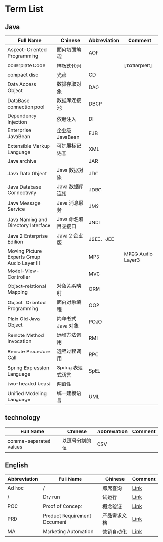 # Term List

## Java

| Full Name | Chinese |  Abbreviation | Comment |
| ---- | ---- | ---- | ---- |
| Aspect-Oriented Programming | 面向切面编程 | AOP |
| boilerplate Code | 样板式代码 | | [ˈbɔɪlərpleɪt] |
| compact disc | 光盘 | CD |
| Data Access Object | 数据存取对象 | DAO |
| DataBase connection pool | 数据库连接池 | DBCP |
| Dependency Injection | 依赖注入 | DI |
| Enterprise JavaBean | 企业级 JavaBean | EJB |
| Extensible Markup Language | 可扩展标记语言 | XML |
| Java archive | | JAR |
| Java Data Object | Java 数据对象 | JDO |
| Java Database Connectivity | Java 数据库连接 | JDBC |
| Java Message Service| Java 消息服务 | JMS |
| Java Naming and Directory Interface | Java 命名和目录接口 | JNDI |
| Java 2 Enterprise Edition | Java 2 企业版 | J2EE、JEE |
| Moving Picture Experts Group Audio Layer III | | MP3| MPEG Audio Layer3 |
| Model-View-Controller | | MVC |
| Object–relational Mapping | 对象关系映射 | ORM |
| Object-Oriented Programming | 面向对象编程 | OOP |
| Plain Old Java Object | 简单老式 Java 对象 | POJO |
| Remote Method Invocation | 远程方法调用| RMI |
| Remote Procedure Call | 远程过程调用 | RPC |
| Spring Expression Language | Spring 表达式语言 | SpEL |
| two-headed beast | 两面性 | |
| Unified Modeling Language | 统一建模语言 | UML |

## technology

| Full Name | Chinese |  Abbreviation | Comment |
| ---- | ---- | ---- | ---- |
| comma-separated values | 以逗号分割的值 | CSV |

## English

| Abbreviation | Full Name | Chinese | Comment |
| ---- | ---- | ---- | ---- |
| Ad hoc | / | 即席查询 | [Link](https://zh.wikipedia.org/wiki/Ad_hoc) |
| / | Dry run | 试运行 | [Link](https://en.wikipedia.org/wiki/Dry_run_(testing)) |
| POC | Proof of Concept | 概念验证 | [Link](https://zhuanlan.zhihu.com/p/39820024) |
| PRD | Product Requirement Document | 产品需求文档 | [Link](https://www.zhihu.com/question/19655491/answer/335963630) |
| MA | Marketing Automation | 营销自动化 | [Link](https://www.pinweima.com/MA/) |
